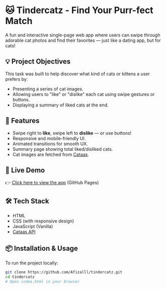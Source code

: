 # 🐱 Tindercatz - Find Your Purr-fect Match

A fun and interactive single-page web app where users can swipe through adorable cat photos and find their favorites — just like a dating app, but for cats!

## 💡 Project Objectives

This task was built to help discover what kind of cats or kittens a user prefers by:

- Presenting a series of cat images.
- Allowing users to "like" or "dislike" each cat using swipe gestures or buttons.
- Displaying a summary of liked cats at the end.

## 🎯 Features

- Swipe right to **like**, swipe left to **dislike** — or use buttons!
- Responsive and mobile-friendly UI.
- Animated transitions for smooth UX.
- Summary page showing total liked/disliked cats.
- Cat images are fetched from [Cataas](https://cataas.com).

## 🚀 Live Demo

👉 [Click here to view the app](https://afizalll.github.io/tindercatz/) (GitHub Pages)

## 🛠️ Tech Stack

- HTML
- CSS (with responsive design)
- JavaScript (Vanilla)
- [Cataas API](https://cataas.com)

## 📦 Installation & Usage

To run the project locally:

```bash
git clone https://github.com/Afizalll/tindercatz.git
cd tindercatz
# Open index.html in your browser
